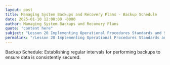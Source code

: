 ```yaml
---
layout: post
title: Managing System Backups and Recovery Plans - Backup Schedule
date: 2025-01-10 12:00:00 -0000
author: Managing System Backups and Recovery Plans
quote: "content here"
subject: "Lesson 20 Implementing Operational Procedures Standards and Specifications"
permalink: "/Lesson 20 Implementing Operational Procedures Standards and Specifications/Managing System Backups and Recovery Plans/Managing System Backups and Recovery Plans - Backup Schedule"
---
```


Backup Schedule: Establishing regular intervals for performing backups to ensure data is consistently secured.
